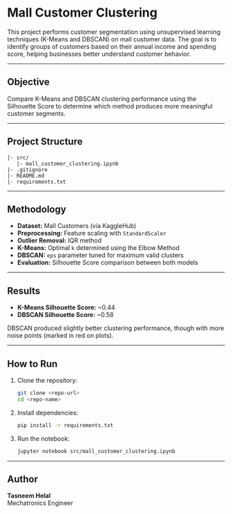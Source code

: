 # Mall Customer Clustering

This project performs customer segmentation using unsupervised learning techniques (K-Means and DBSCAN) on mall customer data. The goal is to identify groups of customers based on their annual income and spending score, helping businesses better understand customer behavior.

---

## Objective
Compare K-Means and DBSCAN clustering performance using the Silhouette Score to determine which method produces more meaningful customer segments.

---

## Project Structure
```
|- src/
   |- mall_customer_clustering.ipynb
|- .gitignore
|- README.md
|- requirements.txt
```

---

## Methodology
- **Dataset:** Mall Customers (via KaggleHub)  
- **Preprocessing:** Feature scaling with `StandardScaler`  
- **Outlier Removal:** IQR method  
- **K-Means:** Optimal `k` determined using the Elbow Method  
- **DBSCAN:** `eps` parameter tuned for maximum valid clusters  
- **Evaluation:** Silhouette Score comparison between both models  

---

## Results
- **K-Means Silhouette Score:** ~0.44  
- **DBSCAN Silhouette Score:** ~0.58  

DBSCAN produced slightly better clustering performance, though with more noise points (marked in red on plots).

---

## How to Run
1. Clone the repository:
   ```bash
   git clone <repo-url>
   cd <repo-name>
   ```
2. Install dependencies:
   ```bash
   pip install -r requirements.txt
   ```
3. Run the notebook:
   ```bash
   jupyter notebook src/mall_customer_clustering.ipynb
   ```

---

## Author
**Tasneem Helal**  
Mechatronics Engineer

